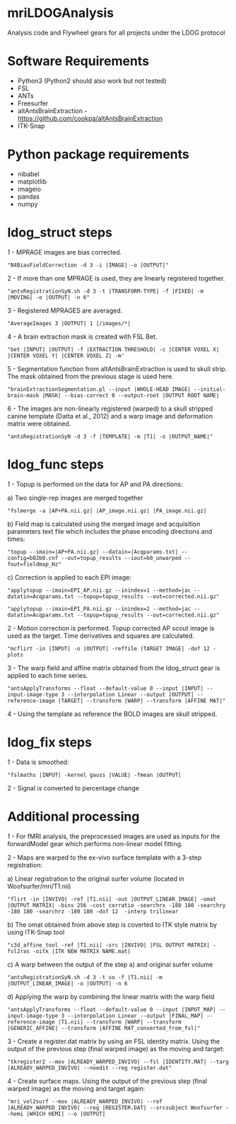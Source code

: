 # mriLDOGAnalysis
Analysis code and Flywheel gears for all projects under the LDOG protocol

# Software Requirements
- Python3 (Python2 should also work but not tested)
- FSL 
- ANTs 
- Freesurfer
- altAntsBrainExtraction - https://github.com/cookpa/altAntsBrainExtraction
- ITK-Snap

# Python package requirements
- nibabel
- matplotlib
- imageio
- pandas
- numpy

# ldog_struct steps

1 - MPRAGE images are bias corrected.

    "N4BiasFieldCorrection -d 3 -i |IMAGE| -o |OUTPUT|"

2 - If more than one MPRAGE is used, they are linearly registered together.

    "antsRegistrationSyN.sh -d 3 -t |TRANSFORM-TYPE| -f |FIXED| -m |MOVING| -o |OUTPUT| -n 6"

3 - Registered MPRAGES are averaged.

    "AverageImages 3 |OUTPUT| 1 |/images/*| 

4 - A brain extraction mask is created with FSL Bet.

    "bet |INPUT| |OUTPUT| -f |EXTRACTION THRESHOLD| -c |CENTER VOXEL X| |CENTER VOXEL Y| |CENTER VOXEL Z| -m'

5 - Segmentation function from altAntsBrainExtraction is used to skull strip. The mask obtained from the previous stage is used here.

    "brainExtractionSegmentation.pl --input |WHOLE-HEAD IMAGE| --initial-brain-mask |MASK| --bias-correct 0 --output-root |OUTPUT ROOT NAME|

6 - The images are non-linearly registered (warped) to a skull stripped canine template (Datta et al., 2012) and a warp image and deformation matrix were obtained.

    "antsRegistrationSyN -d 3 -f |TEMPLATE| -m |T1| -o |OUTPUT_NAME|"

# ldog_func steps

1 - Topup is performed on the data for AP and PA directions:

a) Two single-rep images are merged together
    
    "fslmerge -a |AP+PA.nii.gz| |AP_image.nii.gz| |PA_image.nii.gz|

b) Field map is calculated using the merged image and acquisition parameters text file which includes the phase encoding directions and times:
    
    "topup --imain=|AP+PA.nii.gz| --datain=|Acqparams.txt| --config=b02b0.cnf --out=topup_results --iout=b0_unwarped --fout=fieldmap_Hz"

c) Correction is applied to each EPI image:
    
    "applytopup --imain=EPI_AP.nii.gz --inindex=1 --method=jac --datatin=Acqparams.txt --topup=topup_results --out=corrected.nii.gz"
    
    "applytopup --imain=EPI_PA.nii.gz --inindex=2 --method=jac --datatin=Acqparams.txt --topup=topup_results --out=corrected.nii.gz"

2 - Motion correction is performed. Topup corrected AP scout image is used as the target. Time derivatives and squares are calculated. 

    "mcflirt -in |INPUT| -o |OUTPUT| -reffile |TARGET IMAGE| -dof 12 -plots
   
3 - The warp field and affine matrix obtained from the ldog_struct gear is applied to each time series. 

    "antsApplyTransforms --float --default-value 0 --input |INPUT| --input-image-type 3 --interpolation Linear --output |OUTPUT| --reference-image |TARGET| --transform |WARP| --transform |AFFINE MAT|"

4 - Using the template as reference the BOLD images are skull stripped.

# ldog_fix steps

1 - Data is smoothed:

    "fslmaths |INPUT| -kernel gauss |VALUE| -fmean |OUTPUT|

2 - Signal is converted to percentage change


# Additional processing 

1 - For fMRI analysis, the preprocessed images are used as inputs for the forwardModel gear which performs non-linear model fitting.

2 - Maps are warped to the ex-vivo surface template with a 3-step registration:

a) Linear registration to the original surfer volume (located in Woofsurfer/mri/T1.nii)
       
    "flirt -in |INVIVO| -ref |T1.nii| -out |OUTPUT_LINEAR_IMAGE| -omat |OUTPUT MATRIX| -bins 256 -cost corratio -searchrx -180 180 -searchry -180 180 -searchrz -180 180 -dof 12  -interp trilinear

b) The omat obtained from above step is coverted to ITK style matrix by using ITK-Snap tool 
    
    "c3d_affine_tool -ref |T1.nii| -src |INVIVO| |FSL OUTPUT MATRIX| -fsl2ras -oitk |ITK NEW MATRIX NAME.mat|

c) A warp between the output of the step a) and original surfer volume
    
    "antsRegistrationSyN.sh -d 3 -t so -f |T1.nii| -m |OUTPUT_LINEAR_IMAGE| -o |OUTPUT| -n 6

d) Applying the warp by combining the linear matrix with the warp field
       
    "antsApplyTransforms --float --default-value 0 --input |INPUT_MAP| --input-image-type 3 --interpolation Linear --output |FINAL_MAP| --reference-image |T1.nii| --transform |WARP| --transform |GENERIC_AFFINE| --transform |AFFINE MAT_converted_from_fsl|"

3 - Create a register.dat matrix by using an FSL identity matrix. Using the output of the previous step (final warped image) as the moving and target:

    "tkregister2 --mov |ALREADY_WARPED_INVIVO| --fsl |IDENTITY.MAT| --targ |ALREADY_WARPED_INVIVO| --noedit --reg register.dat" 

4 - Create surface maps. Using the output of the previous step (final warped image) as the moving and target again:

    "mri_vol2surf --mov |ALREADY_WARPED_INVIVO| --ref |ALREADY_WARPED_INVIVO| --reg |REGISTER.DAT| --srcsubject Woofsurfer --hemi |WHICH HEMI| --o |OUTPUT|  

